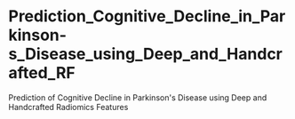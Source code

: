 # Prediction_Cognitive_Decline_in_Parkinson-s_Disease_using_Deep_and_Handcrafted_RF
Prediction of ​​Cognitive Decline in Parkinson's Disease using Deep and Handcrafted Radiomics Features
